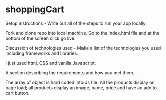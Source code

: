 # shoppingCart

Setup instructions - Write out all of the steps to run your app
locally:

Fork and clone repo into local machine. Go to the index.html file and at the bottom of the screen click go live.

Discussion of technologies used - Make a list of the technologies you used including frameworks and libraries.

I just used html, CSS and vanilla Javascript.

A section describing the requirements and how you met them.

The array of object is hard coded into Js file. All the products display on page load; all products display an image, name, price and have an add to cart button.

